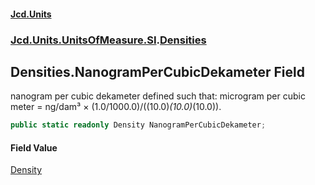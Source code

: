 #### [Jcd.Units](index.md 'index')
### [Jcd.Units.UnitsOfMeasure.SI](Jcd.Units.UnitsOfMeasure.SI.md 'Jcd.Units.UnitsOfMeasure.SI').[Densities](Densities.md 'Jcd.Units.UnitsOfMeasure.SI.Densities')

## Densities.NanogramPerCubicDekameter Field

nanogram per cubic dekameter defined such that: microgram per cubic meter = ng/dam³ ×
(1.0/1000.0)/((10.0)*(10.0)*(10.0)).

```csharp
public static readonly Density NanogramPerCubicDekameter;
```

#### Field Value
[Density](Density.md 'Jcd.Units.UnitTypes.Density')